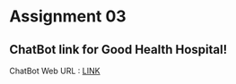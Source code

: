 # Assignment 03 

## ChatBot link for Good Health Hospital!

ChatBot Web URL : [LINK](https://web-chat.global.assistant.watson.appdomain.cloud/preview.html?backgroundImageURL=https%3A%2F%2Fau-syd.assistant.watson.cloud.ibm.com%2Fpublic%2Fimages%2Fupx-1f5cbfd8-c9b4-46a2-9cae-7e22b047e746%3A%3A638248e6-ac95-40e7-9a39-d28fb0c3666e&integrationID=d1376115-1e56-4d22-967b-ba6adf8fd106&region=au-syd&serviceInstanceID=1f5cbfd8-c9b4-46a2-9cae-7e22b047e746)
